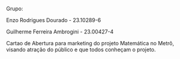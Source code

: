 Grupo:

Enzo Rodrigues Dourado - 23.10289-6 

Guilherme Ferreira Ambrogini - 23.00427-4

Cartao de Abertura para marketing do projeto Matemática no Metrô, visando atração do público e que todos conheçam o projeto.              
